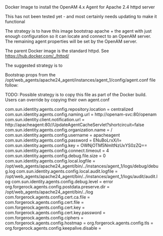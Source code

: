 

Docker Image to install the OpenAM 4.x Agent for Apache 2.4 httpd server

This has not been tested yet - and most certainly needs updating to make it functional

The strategy is to have this image bootstrap apache + the agent with just enough configuration so  it can locate and connect to an OpenAM server. The remaining agent properties will be set by the OpenAM server. 

The parent Docker image is the standard httpd. See https://hub.docker.com/_/httpd/ 

The suggested strategy is to 



Bootstrap props from the /opt/web_agents/apache24_agent/instances/agent_1/config/agent.conf file follow:

TODO: Possible strategy is to copy this file as part of the Docker build. Users can override by copying their own agent.conf

com.sun.identity.agents.config.repository.location = centralized
com.sun.identity.agents.config.naming.url = http://openam-svc:80/openam
com.sun.identity.client.notification.url = http://apacheagent:80//UpdateAgentCacheServlet?shortcircuit=false
com.sun.identity.agents.config.organization.name = /
com.sun.identity.agents.config.username = apacheagent
com.sun.identity.agents.config.password = ENuBoLrxX/I=
com.sun.identity.agents.config.key = OWNjOTM5NmItNzUxYS0zZQ==
com.sun.identity.agents.config.connect.timeout = 4
com.sun.identity.agents.config.debug.file.size = 0
com.sun.identity.agents.config.local.logfile = /opt/web_agents/apache24_agent/bin/../instances/agent_1/logs/debug/debug.log
com.sun.identity.agents.config.local.audit.logfile = /opt/web_agents/apache24_agent/bin/../instances/agent_1/logs/audit/audit.log
com.sun.identity.agents.config.debug.level = error
org.forgerock.agents.config.postdata.preserve.dir = /opt/web_agents/apache24_agent/bin/../log
com.forgerock.agents.config.cert.ca.file = 
com.forgerock.agents.config.cert.file = 
com.forgerock.agents.config.cert.key = 
com.forgerock.agents.config.cert.key.password = 
com.forgerock.agents.config.ciphers = 
com.forgerock.agents.config.hostmap = 
org.forgerock.agents.config.tls = 
org.forgerock.agents.config.keepalive.disable = 

